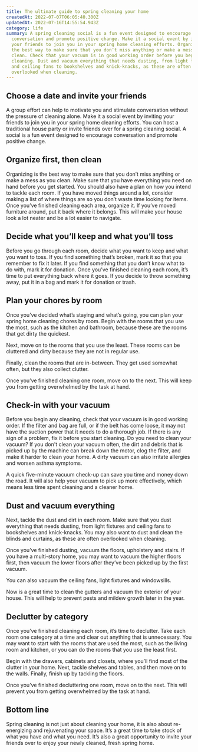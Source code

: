 ```yaml
---
title: The ultimate guide to spring cleaning your home
createdAt: 2022-07-07T06:05:40.300Z
updatedAt: 2022-07-16T14:55:54.943Z
category: life
summary: A spring cleaning social is a fun event designed to encourage
  conversation and promote positive change. Make it a social event by inviting
  your friends to join you in your spring home cleaning efforts. Organizing is
  the best way to make sure that you don’t miss anything or make a mess as you
  clean. Check that your vacuum is in good working order before you begin any
  cleaning. Dust and vacuum everything that needs dusting, from light fixtures
  and ceiling fans to bookshelves and knick-knacks, as these are often
  overlooked when cleaning.
---
```


## Choose a date and invite your friends

A group effort can help to motivate you and stimulate conversation without the pressure of cleaning alone. Make it a social event by inviting your friends to join you in your spring home cleaning efforts. You can host a traditional house party or invite friends over for a spring cleaning social. A social is a fun event designed to encourage conversation and promote positive change.

## Organize first, then clean

Organizing is the best way to make sure that you don’t miss anything or make a mess as you clean. Make sure that you have everything you need on hand before you get started. You should also have a plan on how you intend to tackle each room. If you have moved things around a lot, consider making a list of where things are so you don’t waste time looking for items.
Once you’ve finished cleaning each area, organize it. If you’ve moved furniture around, put it back where it belongs. This will make your house look a lot neater and be a lot easier to navigate.

## Decide what you’ll keep and what you’ll toss

Before you go through each room, decide what you want to keep and what you want to toss.
If you find something that’s broken, mark it so that you remember to fix it later.
If you find something that you don’t know what to do with, mark it for donation.
Once you’ve finished cleaning each room, it’s time to put everything back where it goes. If you decide to throw something away, put it in a bag and mark it for donation or trash.

## Plan your chores by room

Once you’ve decided what’s staying and what’s going, you can plan your spring home cleaning chores by room.
Begin with the rooms that you use the most, such as the kitchen and bathroom, because these are the rooms that get dirty the quickest.

Next, move on to the rooms that you use the least. These rooms can be cluttered and dirty because they are not in regular use.

Finally, clean the rooms that are in-between. They get used somewhat often, but they also collect clutter.

Once you’ve finished cleaning one room, move on to the next. This will keep you from getting overwhelmed by the task at hand.

## Check-in with your vacuum

Before you begin any cleaning, check that your vacuum is in good working order. If the filter and bag are full, or if the belt has come loose, it may not have the suction power that it needs to do a thorough job. If there is any sign of a problem, fix it before you start cleaning.
Do you need to clean your vacuum? If you don't clean your vacuum often, the dirt and debris that is picked up by the machine can break down the motor, clog the filter, and make it harder to clean your home. A dirty vacuum can also irritate allergies and worsen asthma symptoms. 

A quick five-minute vacuum check-up can save you time and money down the road. It will also help your vacuum to pick up more effectively, which means less time spent cleaning and a cleaner home.

## Dust and vacuum everything

Next, tackle the dust and dirt in each room. Make sure that you dust everything that needs dusting, from light fixtures and ceiling fans to bookshelves and knick-knacks. You may also want to dust and clean the blinds and curtains, as these are often overlooked when cleaning.

Once you’ve finished dusting, vacuum the floors, upholstery and stairs. If you have a multi-story home, you may want to vacuum the higher floors first, then vacuum the lower floors after they’ve been picked up by the first vacuum.

You can also vacuum the ceiling fans, light fixtures and windowsills.

Now is a great time to clean the gutters and vacuum the exterior of your house. This will help to prevent pests and mildew growth later in the year.

## Declutter by category

Once you’ve finished cleaning each room, it’s time to declutter. Take each room one category at a time and clear out anything that is unnecessary.
You may want to start with the rooms that are used the most, such as the living room and kitchen, or you can do the rooms that you use the least first.

Begin with the drawers, cabinets and closets, where you’ll find most of the clutter in your home. Next, tackle shelves and tables, and then move on to the walls. Finally, finish up by tackling the floors.

Once you’ve finished decluttering one room, move on to the next. This will prevent you from getting overwhelmed by the task at hand.

## Bottom line

Spring cleaning is not just about cleaning your home, it is also about re-energizing and rejuvenating your space. It’s a great time to take stock of what you have and what you need. It’s also a great opportunity to invite your friends over to enjoy your newly cleaned, fresh spring home.
